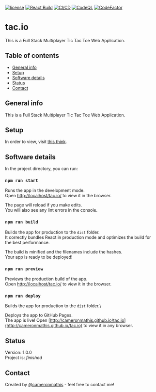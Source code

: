 [![license](https://img.shields.io/github/license/cameronmathis/tac.io)](LICENSE)
[![React Build](https://github.com/cameronmathis/tac.io/actions/workflows/react-build.yaml/badge.svg)](https://github.com/cameronmathis/tac.io/actions/workflows/react-build.yaml)
[![CI/CD](https://github.com/cameronmathis/tac.io/actions/workflows/ci-cd.yaml/badge.svg)](https://github.com/cameronmathis/tac.io/actions/workflows/ci-cd.yaml)
[![CodeQL](https://github.com/cameronmathis/tac.io/actions/workflows/codeql-analysis.yaml/badge.svg)](https://github.com/cameronmathis/tac.io/actions/workflows/codeql-analysis.yaml)
[![CodeFactor](https://www.codefactor.io/repository/github/cameronmathis/tac.io/badge)](https://www.codefactor.io/repository/github/cameronmathis/tac.io)

# tac.io

This is a Full Stack Multiplayer Tic Tac Toe Web Application.

## Table of contents

- [General info](#general-info)
- [Setup](#setup)
- [Software details](#Software-details)
- [Status](#status)
- [Contact](#contact)

## General info

This is a Full Stack Multiplayer Tic Tac Toe Web Application.

## Setup

In order to view, visit [this think](http://cameronmathis.github.io/tac.io).

## Software details

In the project directory, you can run:

### `npm run start`

Runs the app in the development mode.\
Open [http://localhost/tac.io/](http://localhost/tac.io/) to view it in the browser.

The page will reload if you make edits.\
You will also see any lint errors in the console.

### `npm run build`

Builds the app for production to the `dist` folder.\
It correctly bundles React in production mode and optimizes the build for the best performance.

The build is minified and the filenames include the hashes.\
Your app is ready to be deployed!

### `npm run preview`

Previews the production build of the app.\
Open [http://localhost/tac.io/](http://localhost/tac.io/) to view it in the browser.

### `npm run deploy`

Builds the app for production to the `dist` folder.\

Deploys the app to GitHub Pages.\
The app is live! Open [http://cameronmathis.github.io/tac.io](http://cameronmathis.github.io/tac.io) to view it in any browser.

## Status

Version: 1.0.0 </br>
Project is: _finished_

## Contact

Created by [@cameronmathis](https://github.com/cameronmathis/) - feel free to contact me!
